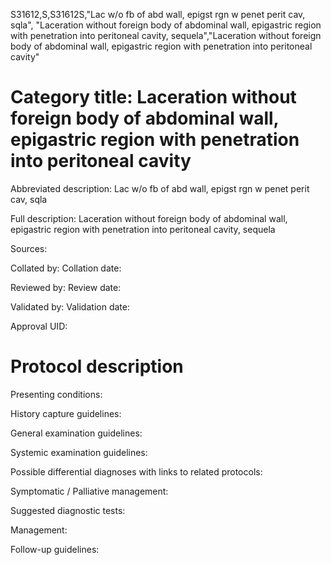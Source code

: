 S31612,S,S31612S,"Lac w/o fb of abd wall, epigst rgn w penet perit cav, sqla", "Laceration without foreign body of abdominal wall, epigastric region with penetration into peritoneal cavity, sequela","Laceration without foreign body of abdominal wall, epigastric region with penetration into peritoneal cavity"
# Category title: Laceration without foreign body of abdominal wall, epigastric region with penetration into peritoneal cavity

Abbreviated description: Lac w/o fb of abd wall, epigst rgn w penet perit cav, sqla

Full description: Laceration without foreign body of abdominal wall, epigastric region with penetration into peritoneal cavity, sequela

Sources:

Collated by:
Collation date:

Reviewed by:
Review date:

Validated by:
Validation date:

Approval UID:

# Protocol description

Presenting conditions:

History capture guidelines:

General examination guidelines:

Systemic examination guidelines:

Possible differential diagnoses with links to related protocols:

Symptomatic / Palliative management:

Suggested diagnostic tests:

Management:

Follow-up guidelines:
